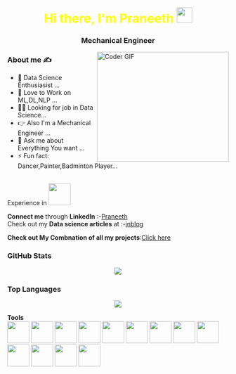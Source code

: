 <h1 align="center" style="color: yellow">Hi there, I'm <strong>Praneeth</strong> <img src="https://raw.githubusercontent.com/TheDudeThatCode/TheDudeThatCode/master/Assets/Hi.gif" width=35 height=35>
  </h1>
<h3 align="center" >Mechanical Engineer</h3>

<img align="right" alt='Coder GIF' height=250 width=300 src="https://user-images.githubusercontent.com/64009514/102066398-c847f780-3e1f-11eb-8cb8-b9e5be919da2.gif" />

### About me :writing_hand:
- 🔭 Data Science Enthusiasist ...
- 🌱 Love to Work on ML,DL,NLP ...
- :man_scientist: Looking for job in Data Science...
- :point_right: Also I'm a Mechanical Engineer ...
- 💬 Ask me about Everything You want ...
- ⚡ Fun fact: Dancer,Painter,Badminton Player...
<br>
Experience in
<img src="https://user-images.githubusercontent.com/64009514/111451469-791fa480-8737-11eb-84d7-aa40350c46c2.png" width=50 height=50)
<img src="https://user-images.githubusercontent.com/64009514/111451857-e4697680-8737-11eb-9865-1d34c320fa70.png" width=50 height=50)
<img src="https://user-images.githubusercontent.com/64009514/111451924-f64b1980-8737-11eb-902f-e6b56ab7d799.jpeg" width=50 height=50)
<img src="https://user-images.githubusercontent.com/64009514/111451992-0662f900-8738-11eb-8b9c-328fee4d70ce.png" width=50 height=50)
</br>

__Connect me__ through __Linkedln__  :-[Praneeth](https://www.linkedin.com/in/praneeth-kumar-84a15317b)\
Check out my __Data science articles__ at :-[inblog](https://inblog.in/@PraneethKumar)

__Check out My Combnation of all my projects__:[Click here](https://mighty-springs-38077.herokuapp.com/)

### GitHub Stats

<p align="center">
  <a href = "https://github.com/praneeth300">
<img src="https://github-readme-stats-aj8vj7k8x.vercel.app/api?username=praneeth300&show_icons=true&title_color=ffc857&icon_color=8ac926&text_color=daf7dc&bg_color=151515&count_private=true&include_all_commits=true">
  </a>
 </p>

### Top Languages

<p align="center">
<a href = "https://github.com/praneeth300">
  <img src="https://github-readme-stats-aj8vj7k8x.vercel.app/api/top-langs/?username=praneeth300&layout=compact&title_color=ffc857&icon_color=8ac926&text_color=daf7dc&bg_color=151515&card_width=400">
</a>
</p>

__Tools__
<br>
<img src="https://cdn3.iconfinder.com/data/icons/logos-and-brands-adobe/512/267_Python-512.png" width=50 height=50>
<img src="https://upload.wikimedia.org/wikipedia/commons/thumb/a/a1/PyCharm_Logo.svg/1024px-PyCharm_Logo.svg.png" width=50 height=50>
<img src="https://upload.wikimedia.org/wikipedia/commons/thumb/7/7e/Spyder_logo.svg/1024px-Spyder_logo.svg.png" width=50 height=50>
<img src="https://mccarter.gallerycdn.vsassets.io/extensions/mccarter/start-git-bash/1.2.1/1499505567572/Microsoft.VisualStudio.Services.Icons.Default" width=50 height=50>
<img src="https://iconape.com/wp-content/files/dw/348983/svg/348983.svg" width=50 height=50>
<img src="https://pythonforfinance.net/wp-content/uploads/2019/07/Jupyter.jpg" width=50 height=50>
<img src="https://colab.research.google.com/img/colab_favicon.ico" height=50 width=50>
<img src="https://avatars.githubusercontent.com/u/45109972?s=400&v=4" width=50 height=50>
<img src="https://image.flaticon.com/icons/png/512/732/732212.png" width=50 height=50>
<img src="https://cdn0.iconfinder.com/data/icons/superuser-extension-light/512/675277-data_database_sql_query-512.png" width=50 height=50>
<img src="https://cdn.iconscout.com/icon/free/png-512/mongodb-5-1175140.png" width=50 height=50>
<img src="https://upload.wikimedia.org/wikipedia/commons/thumb/2/2d/Tensorflow_logo.svg/1200px-Tensorflow_logo.svg.png" width=50 height=50>
<img src="https://img.stackshare.io/service/5601/keras.png" width=50 height=50>

<br>
